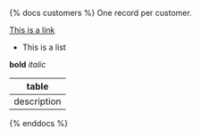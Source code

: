 {% docs customers %}
One record per customer.

[This is a link](google.com)

* This is a list

**bold** _italic_

|table|
|-----|
|description|

{% enddocs %}
